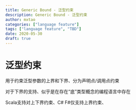 ```yaml
---
title: Generic Bound - 泛型约束
description: Generic Bound - 泛型约束
author: mxtao
categories: ["language feature"]
tags: ["language feature", "TBD"]
date: 2020-05-30
draft: true
---
```


# 泛型约束

用于约束泛型参数的上界和下界、分为声明点/调用点约束


对于下界的支持、似乎是在存在“底”类型概念的编程语言中存在

Scala支持对上下界约束、C# F#仅支持上界约束、